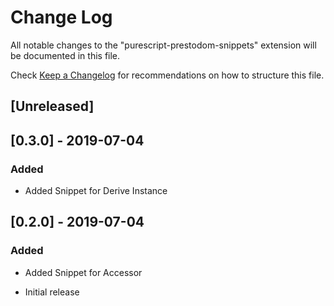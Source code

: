 # Change Log

All notable changes to the "purescript-prestodom-snippets" extension will be documented in this file.

Check [Keep a Changelog](http://keepachangelog.com/) for recommendations on how to structure this file.

## [Unreleased]

## [0.3.0] - 2019-07-04
### Added
- Added Snippet for Derive Instance

## [0.2.0] - 2019-07-04
### Added
- Added Snippet for Accessor

- Initial release